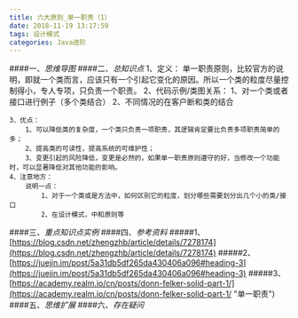 ```yaml
---
title: 六大原则_单一职责（1）
date: 2018-11-19 13:17:59
tags: 设计模式
categories: Java进阶
---
```

####一、*思维导图*
####二、*总知识点*
	1、定义：
		单一职责原则，比较官方的说明，即就一个类而言，应该只有一个引起它变化的原因。所以一个类的粒度尽量控制得小，专人专项，只负责一个职责。
	2、代码示例/类图关系：
		 1、对一个类或者接口进行例子（多个类结合）
		 2、不同情况的在客户断和类的结合
		 
	3、优点：
		1、可以降低类的复杂度，一个类只负责一项职责，其逻辑肯定要比负责多项职责简单的多；
		2、提高类的可读性，提高系统的可维护性；
		3、变更引起的风险降低，变更是必然的，如果单一职责原则遵守的好，当修改一个功能时，可以显著降低对其他功能的影响。
	4、注意地方：
		说明一点：
			1、对于一个类或是方法中，如何区别它的粒度，划分哪些需要划分出几个小的类/接口
			2、在设计模式，中和原则等
####三、*重点知识点实例*
####四、*参考资料*
#####1、[https://blog.csdn.net/zhengzhb/article/details/7278174](https://blog.csdn.net/zhengzhb/article/details/7278174)
#####2、[https://juejin.im/post/5a31db5df265da430406a096#heading-3](https://juejin.im/post/5a31db5df265da430406a096#heading-3)
#####3、[https://academy.realm.io/cn/posts/donn-felker-solid-part-1/](https://academy.realm.io/cn/posts/donn-felker-solid-part-1/ "单一职责")
####五、*思维扩展*
####六、*存在疑问*
